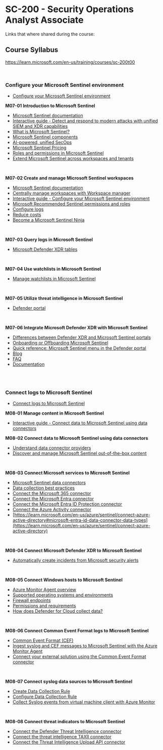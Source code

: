 
# SC-200 - Security Operations Analyst Associate
Links that where shared during the course:

## Course Syllabus
https://learn.microsoft.com/en-us/training/courses/sc-200t00

<br>

### Configure your Microsoft Sentinel environment
- [Configure your Microsoft Sentinel environment](https://learn.microsoft.com/en-us/training/paths/sc-200-configure-azure-sentinel-environment/)

<B>M07-01 Introduction to Microsoft Sentinel</B>
- [Microsoft Sentinel documentation](https://learn.microsoft.com/en-us/azure/sentinel/)
- [Interactive guide - Detect and respond to modern attacks with unified SIEM and XDR capabilities](https://aka.ms/AzureSentinel_SOC_InteractiveGuide)
- [What is Microsoft Sentinel?](https://learn.microsoft.com/en-us/azure/sentinel/overview?tabs=defender-portal)
- [Microsoft Sentinel components](https://learn.microsoft.com/en-us/azure/sentinel/sentinel-solutions)
- [AI-powered, unified SecOps](https://www.microsoft.com/en-us/security/business/solutions/ai-powered-unified-secops-platform)
- [Microsoft Sentinel Pricing](https://azure.microsoft.com/en-gb/pricing/details/microsoft-sentinel/)
- [Roles and permissions in Microsoft Sentinel](https://learn.microsoft.com/en-us/azure/sentinel/roles)
- [Extend Microsoft Sentinel across workspaces and tenants](https://learn.microsoft.com/en-us/azure/sentinel/extend-sentinel-across-workspaces-tenants#cross-workspace-monitoring?azure-portal=true)

<br>

<B>M07-02 Create and manage Microsoft Sentinel workspaces</B>
- [Microsoft Sentinel documentation](https://learn.microsoft.com/en-us/azure/sentinel/)
- [Centrally manage workspaces with Workspace manager](https://learn.microsoft.com/en-us/azure/sentinel/workspace-manager)
- [Interactive guide - Configure your Microsoft Sentinel environment](https://mslabs.cloudguides.com/guides/SC-200%20Lab%20Simulation%20-%20Configure%20your%20Microsoft%20Sentinel%20environment)
- [Microsoft Recommended Sentinel permissions and roles](https://learn.microsoft.com/en-us/azure/sentinel/roles#role-and-permissions-recommendations)
- [Configure logs](https://learn.microsoft.com/en-gb/training/modules/create-manage-azure-sentinel-workspaces/7-configure-logs)
- [Reduce costs](https://learn.microsoft.com/en-us/azure/sentinel/billing-reduce-costs)
- [Become a Microsoft Sentinel Ninja](https://techcommunity.microsoft.com/t5/azure-sentinel/become-an-azure-sentinel-ninja-the-complete-level-400-training/ba-p/1246310)

<br>

<B>M07-03 Query logs in Microsoft Sentinel</B>
- [Microsoft Defender XDR tables](https://learn.microsoft.com/en-us/defender-xdr/advanced-hunting-schema-tables?view=o365-worldwide#learn-the-schema-tables)

<br>

<B>M07-04 Use watchlists in Microsoft Sentinel</B>
- [Manage watchlists in Microsoft Sentinel](https://learn.microsoft.com/en-us/azure/sentinel/watchlists-manage)

<br>

<B>M07-05 Utilize threat intelligence in Microsoft Sentinel</B>
- [Defender portal](https://security.microsoft.com/)

<br>

<B>M07-06 Integrate Microsoft Defender XDR with Microsoft Sentinel</B>
- [Differences between Defender XDR and Microsoft Sentinel portals](https://learn.microsoft.com/en-gb/training/modules/integrate-microsoft-defender-xdr-with-microsoft-sentinel/3-capability-differences-between-portals)
- [Onboarding or Offboarding Microsoft Sentinel](https://learn.microsoft.com/en-gb/training/modules/integrate-microsoft-defender-xdr-with-microsoft-sentinel/4-onboarding-sentinel-to-defender-xdr)
- [Quick reference: Microsoft Sentinel menu in the Defender portal](https://learn.microsoft.com/en-us/azure/sentinel/microsoft-sentinel-defender-portal?toc=%2Fdefender-xdr%2Ftoc.json&bc=%2Fdefender-xdr%2Fbreadcrumb%2Ftoc.json#quick-reference)
- [Blog](https://aka.ms/ZeroTrustBlog-July2024)
- [FAQ](https://aka.ms/UnifiedSOCplatformFAQ)
- [Documentation](https://aka.ms/onboard-microsoft-sentinel)

<br>
<br>

### Connect logs to Microsoft Sentinel
- [Connect logs to Microsoft Sentinel](https://learn.microsoft.com/en-us/training/paths/sc-200-connect-logs-to-azure-sentinel/)

<B>M08-01 Manage content in Microsoft Sentinel</B>
- [Interactive guide - Connect data to Microsoft Sentinel using data connectors](https://mslabs.cloudguides.com/guides/SC-200%20Lab%20Simulation%20-%20Connect%20data%20to%20Microsoft%20Sentinel%20using%20data%20connectors)

<B>M08-02 Connect data to Microsoft Sentinel using data connectors</B>
- [Understand data connector providers](https://learn.microsoft.com/en-gb/training/modules/connect-data-to-azure-sentinel-with-data-connectors/3-understand-data-connector-providers)
- [Discover and manage Microsoft Sentinel out-of-the-box content](https://learn.microsoft.com/en-us/azure/sentinel/sentinel-solutions-deploy?tabs=defender-portal)

<br>

<B>M08-03 Connect Microsoft services to Microsoft Sentinel</B>
- [Microsoft Sentinel data connectors](https://learn.microsoft.com/en-us/azure/sentinel/connect-data-sources?tabs=defender-portal)
- [Data collection best practices](https://learn.microsoft.com/en-us/azure/sentinel/best-practices-data)
- [Connect the Microsoft 365 connector](https://learn.microsoft.com/en-gb/training/modules/connect-microsoft-services-to-azure-sentinel/3-connect-office-365-connector)
- [Connect the Microsoft Entra connector](https://learn.microsoft.com/en-gb/training/modules/connect-microsoft-services-to-azure-sentinel/4-connect-azure-active-directory-connector)
- [Connect the Microsoft Entra ID Protection connector](https://learn.microsoft.com/en-gb/training/modules/connect-microsoft-services-to-azure-sentinel/5-connect-azure-active-directory-identity-protection-connector)
- [Connect the Azure Activity connector](https://learn.microsoft.com/en-gb/training/modules/connect-microsoft-services-to-azure-sentinel/5-connect-azure-active-directory-identity-protection-connector)
- [https://learn.microsoft.com/en-us/azure/sentinel/connect-azure-active-directory#microsoft-entra-id-data-connector-data-types](https://learn.microsoft.com/en-us/azure/sentinel/connect-azure-active-directory)

<br>

<B>M08-04 Connect Microsoft Defender XDR to Microsoft Sentinel</B>
- [Automatically create incidents from Microsoft security alerts](https://learn.microsoft.com/en-us/azure/sentinel/create-incidents-from-alerts)

<br>

<B>M08-05 Connect Windows hosts to Microsoft Sentinel</B>
- [Azure Monitor Agent overview](https://learn.microsoft.com/en-us/azure/azure-monitor/agents/azure-monitor-agent-overview?tabs=PowerShellWindows#supported-services-and-features)
- [Supported operating systems and environments](https://learn.microsoft.com/en-us/azure/azure-monitor/agents/azure-monitor-agent-supported-operating-systems)
- [Firewall endpoints](https://learn.microsoft.com/en-us/azure/azure-monitor/agents/azure-monitor-agent-network-configuration?tabs=PowerShellWindows)
- [Permissions and requirements](https://learn.microsoft.com/en-us/azure/azure-monitor/agents/azure-monitor-agent-requirements)
- [How does Defender for Cloud collect data?](https://learn.microsoft.com/en-us/azure/defender-for-cloud/monitoring-components)

<br>

<B>M08-06 Connect Common Event Format logs to Microsoft Sentinel</B>
- [Common Event Format (CEF)](https://docs.azure.cn/en-us/sentinel/cef-syslog-ama-overview?tabs=single)
- [Ingest syslog and CEF messages to Microsoft Sentinel with the Azure Monitor Agent](https://docs.azure.cn/en-us/sentinel/connect-cef-syslog-ama?tabs=portal)
- [Connect your external solution using the Common Event Format connector](https://learn.microsoft.com/en-gb/training/modules/connect-common-event-format-logs-to-azure-sentinel/3-connect-your-external-solution-use-common-event-format-connector)

<br>

<B>M08-07 Connect syslog data sources to Microsoft Sentinel</B>
- [Create Data Collection Rule](https://learn.microsoft.com/en-gb/training/modules/connect-syslog-data-sources-to-azure-sentinel/3-collect-data-from-linux-based-sources-using-syslog?tabs=azure-linux-vm)
- [Configure Data Collection Rule](https://learn.microsoft.com/en-gb/training/modules/connect-syslog-data-sources-to-azure-sentinel/4-configure-log-analytics-agent)
- [Collect Syslog events from virtual machine client with Azure Monitor](https://learn.microsoft.com/en-us/azure/azure-monitor/vm/data-collection-syslog)

<br>

<B>M08-08 Connect threat indicators to Microsoft Sentinel</B>
- [Connect the Defender Threat Intelligence connector](https://learn.microsoft.com/en-gb/training/modules/connect-threat-indicators-to-azure-sentinel/3-connect-defender-threat-intelligence-connector)
- [Connect the threat intelligence TAXII connector](https://learn.microsoft.com/en-gb/training/modules/connect-threat-indicators-to-azure-sentinel/4-connect-threat-intelligence-taxii-connector)
- [Connect the Threat Intelligence  Upload API connector](https://learn.microsoft.com/en-gb/training/modules/connect-threat-indicators-to-azure-sentinel/3-connect-defender-threat-intelligence-connector)

<br>
<br>
